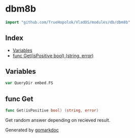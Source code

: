 <!-- Code generated by gomarkdoc. DO NOT EDIT -->

# dbm8b

```go
import "github.com/TrueHopolok/VladOS/modules/db/dbm8b"
```

## Index

- [Variables](<#variables>)
- [func Get\(isPositive bool\) \(string, error\)](<#Get>)


## Variables

<a name="QueryDir"></a>

```go
var QueryDir embed.FS
```

<a name="Get"></a>
## func Get

```go
func Get(isPositive bool) (string, error)
```

Get random answer depending on recieved result.

Generated by [gomarkdoc](<https://github.com/princjef/gomarkdoc>)
